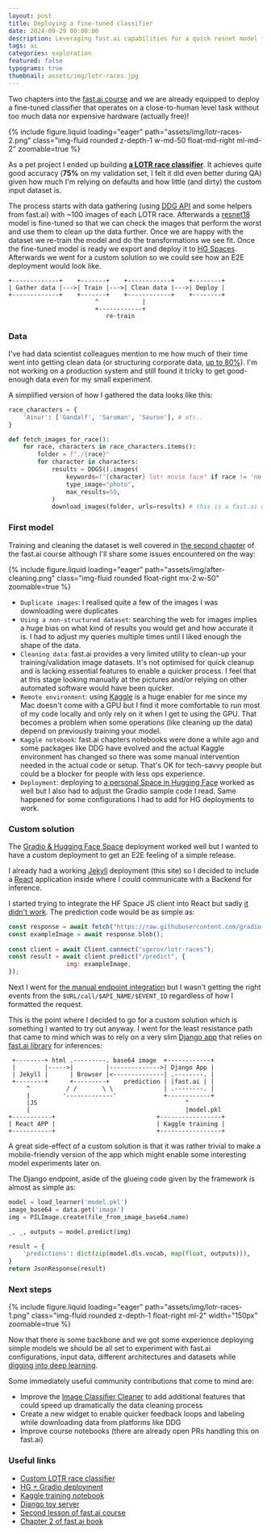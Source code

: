 ```yaml
---
layout: post
title: Deploying a fine-tuned classifier
date: 2024-09-29 00:00:00
description: Leveraging fast.ai capabilities for a quick resnet model fine-tuning and delivery.
tags: ai
categories: exploration
featured: false
typograms: true
thumbnail: assets/img/lotr-races.jpg
---
```


Two chapters into the [fast.ai course](https://course.fast.ai/) and we are already equipped to deploy a fine-tuned classifier that operates on a close-to-human level task without too much data nor expensive hardware (actually free)!

{% include figure.liquid loading="eager" path="assets/img/lotr-races-2.png" class="img-fluid rounded z-depth-1 w-md-50 float-md-right ml-md-2" zoomable=true %}

As a pet project I ended up building **[a LOTR race classifier](https://gerovlabs.com/ai-models/)**. It achieves quite good accuracy (__75%__ on my validation set, I felt it did even better during QA) given how much I'm relying on defaults and how little (and dirty) the custom input dataset is.

The process starts with data gathering (using [DDG API](https://serpapi.com/duckduckgo-search-api) and some helpers from fast.ai) with ~100 images of each LOTR race. Afterwards a [resnet18](https://pytorch.org/vision/main/models/generated/torchvision.models.resnet18.html) model is fine-tuned so that we can check the images that perform the worst and use them to clean up the data further. Once we are happy with the dataset we re-train the model and do the transformations we see fit. Once the fine-tuned model is ready we export and deploy it to [HG Spaces](https://huggingface.co/spaces). Afterwards we went for a custom solution so we could see how an E2E deployment would look like.

```typograms
+-------------+    +-------+    +------------+    +--------+ 
| Gather data |--->| Train |--->| Clean data |--->| Deploy |
+-------------+    +-------+    +------------+    +--------+ 
                        ^            |
                        +------------+
                           re-train
```

### Data

I've had data scientist colleagues mention to me how much of their time went into getting clean data (or structuring corporate data, [up to 80%](https://www.forbes.com/sites/gilpress/2016/03/23/data-preparation-most-time-consuming-least-enjoyable-data-science-task-survey-says/)). I'm not working on a production system and still found it tricky to get good-enough data even for my small experiment.

A simplified version of how I gathered the data looks like this:

```python
race_characters = {
    'Ainur': ['Gandalf', 'Saruman', 'Sauron'], # etc..
}

def fetch_images_for_race():
    for race, characters in race_characters.items():
        folder = f"./{race}"
        for character in characters:
            results = DDGS().images(
                keywords=f"{character} lotr movie face" if race != 'no-middle-earth' else f"{character} face",
                type_image="photo",
                max_results=50,
            )
            download_images(folder, urls=results) # this is a fast.ai utility function
```

### First model

Training and cleaning the dataset is well covered in [the second chapter](https://course.fast.ai/Lessons/lesson2.html) of the fast.ai course although I'll share some issues encountered on the way:

{% include figure.liquid loading="eager" path="assets/img/after-cleaning.png" class="img-fluid rounded float-right mx-2 w-50" zoomable=true %}

- `Duplicate images`: I realised quite a few of the images I was downloading were duplicates
- `Using a non-structured dataset`: searching the web for images implies a huge bias on what kind of results you would get and how accurate it is. I had to adjust my queries multiple times until I liked enough the shape of the data.
- `Cleaning data`: fast.ai provides a very limited utility to clean-up your training/validation image datasets. It's not optimised for quick cleanup and is lacking essential features to enable a quicker process. I feel that at this stage looking manually at the pictures and/or relying on other automated software would have been quicker.
- `Remote environment`: using [Kaggle](https://kaggle.com/) is a huge enabler for me since my Mac doesn't come with a GPU but I find it more comfortable to run most of my code locally and only rely on it when I get to using the GPU. That becomes a problem when some operations (like cleaning up the data) depend on previously training your model.
- `Kaggle notebook`: fast.ai chapters notebooks were done a while ago and some packages like DDG have evolved and the actual Kaggle environment has changed so there was some manual intervention needed in the actual code or setup. That's OK for tech-savvy people but could be a blocker for people with less ops experience.
- `Deployment`: deploying to [a personal Space in Hugging Face](https://huggingface.co/spaces/sgerov/lotr-races) worked as well but I also had to adjust the Gradio sample code I read. Same happened for some configurations I had to add for HG deployments to work.

### Custom solution

The [Gradio & Hugging Face Space](https://huggingface.co/spaces/sgerov/lotr-races) deployment worked well but I wanted to have a custom deployment to get an E2E feeling of a simple release. 

I already had a working [Jekyll](https://jekyllrb.com/) deployment (this site) so I decided to include a [React](https://react.dev/) application inside where I could communicate with a Backend for inference. 

I started trying to integrate the HF Space JS client into React but sadly [it didn't work](https://github.com/gradio-app/gradio/issues/7693). The prediction code would be as simple as:

```js
const response = await fetch("https://raw.githubusercontent.com/gradio-app/gradio/main/test/test_files/bus.png");
const exampleImage = await response.blob();
						
const client = await Client.connect("sgerov/lotr-races");
const result = await client.predict("/predict", { 
				img: exampleImage, 
});
```

Next I went for [the manual endpoint integration](https://www.gradio.app/guides/querying-gradio-apps-with-curl) but I wasn't getting the right events from the `$URL/call/$API_NAME/$EVENT_ID` regardless of how I formatted the request.

This is the point where I decided to go for a custom solution which is something I wanted to try out anyway. I went for the least resistance path that came to mind which was to rely on a very slim [Django app](https://www.djangoproject.com/) that relies on [fast.ai library](https://docs.fast.ai/) for inferences:

```typograms
 +--------+ html .---------. base64 image  +------------+    
 |        |----->|         |-------------->| Django App |
 | Jekyll |      | Browser |<--------------| .--------. |
 +--------+      +---------+    prediction | |fast.ai | |
     ^          / /       \ \              | .--------. |
     |         '-------------'             +------------+
     |JS                                         ^
     |                                           |model.pkl
+-----------+                            +-----------------+              
| React APP |                            | Kaggle training |               
+-----------+                            +-----------------+
```

A great side-effect of a custom solution is that it was rather trivial to make a mobile-friendly version of the app which might enable some interesting model experiments later on. 

The Django endpoint, aside of the glueing code given by the framework is almost as simple as:

```python
model = load_learner('model.pkl')
image_base64 = data.get('image')
img = PILImage.create(file_from_image_base64.name)

_, _, outputs = model.predict(img)

result = {
    'predictions': dict(zip(model.dls.vocab, map(float, outputs))),
}
return JsonResponse(result)
```

### Next steps

{% include figure.liquid loading="eager" path="assets/img/lotr-races-1.png" class="img-fluid rounded z-depth-1 float-right ml-2" width="150px" zoomable=true %}

Now that there is some backbone and we got some experience deploying simple models we should be all set to experiment with fast.ai configurations, input data, different architectures and datasets while [digging into deep learning](https://course.fast.ai/Lessons/lesson3.html).

Some immediately useful community contributions that come to mind are:

- Improve the [Image Classifier Cleaner](https://docs.fast.ai/vision.widgets.html#imageclassifiercleaner) to add additional features that could speed up dramatically the data cleaning process
- Create a new widget to enable quicker feedback loops and labeling while downloading data from platforms like DDG
- Improve course notebooks (there are already open PRs handling this on fast.ai)

### Useful links

- [Custom LOTR race classifier](https://gerovlabs.com/ai-models/)
- [HG + Gradio deployment](https://huggingface.co/spaces/sgerov/lotr-races)
- [Kaggle training notebook](https://www.kaggle.com/code/savagerov/training-a-model-lotr)
- [Django toy server](https://github.com/sgerov/gerovlabs-models-serve)
- [Second lesson of fast.ai course](https://course.fast.ai/Lessons/lesson2.html)
- [Chapter 2 of fast.ai book](https://www.amazon.com/Deep-Learning-Coders-fastai-PyTorch/dp/1492045527)
